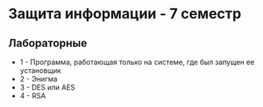 # Защита информации - 7 семестр
## Лабораторные
- 1 - Программа, работающая только на системе, где был запущен ее установщик
- 2 - Энигма
- 3 - DES или AES
- 4 - RSA
